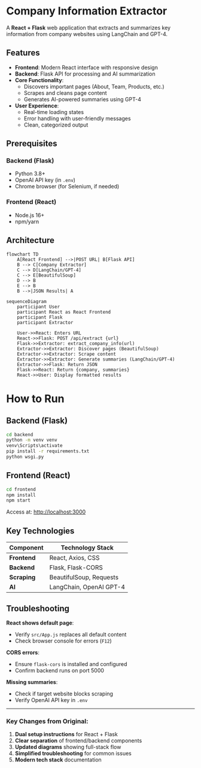 # Company Information Extractor

A **React + Flask** web application that extracts and summarizes key information from company websites using LangChain and GPT-4.

## Features
- **Frontend**: Modern React interface with responsive design  
- **Backend**: Flask API for processing and AI summarization  
- **Core Functionality**:
  - Discovers important pages (About, Team, Products, etc.)
  - Scrapes and cleans page content
  - Generates AI-powered summaries using GPT-4
- **User Experience**:
  - Real-time loading states
  - Error handling with user-friendly messages
  - Clean, categorized output

## Prerequisites
### Backend (Flask)
- Python 3.8+
- OpenAI API key (in `.env`)
- Chrome browser (for Selenium, if needed)

### Frontend (React)
- Node.js 16+
- npm/yarn

## Architecture
```mermaid
flowchart TD
    A[React Frontend] -->|POST URL| B[Flask API]
    B --> C[Company Extractor]
    C --> D[LangChain/GPT-4]
    C --> E[BeautifulSoup]
    D --> B
    E --> B
    B -->|JSON Results| A

sequenceDiagram
    participant User
    participant React as React Frontend
    participant Flask
    participant Extractor
    
    User->>React: Enters URL
    React->>Flask: POST /api/extract {url}
    Flask->>Extractor: extract_company_info(url)
    Extractor->>Extractor: Discover pages (BeautifulSoup)
    Extractor->>Extractor: Scrape content
    Extractor->>Extractor: Generate summaries (LangChain/GPT-4)
    Extractor->>Flask: Return JSON
    Flask->>React: Return {company, summaries}
    React->>User: Display formatted results
```


# How to Run

## Backend (Flask)
```bash
cd backend
python -m venv venv
venv\Scripts\activate 
pip install -r requirements.txt
python wsgi.py
```

## Frontend (React)
```bash
cd frontend
npm install
npm start
```
Access at: [http://localhost:3000](http://localhost:3000)

## Key Technologies
| Component       | Technology Stack       |
|----------------|------------------------|
| **Frontend**   | React, Axios, CSS      |
| **Backend**    | Flask, Flask-CORS      |
| **Scraping**   | BeautifulSoup, Requests|
| **AI**         | LangChain, OpenAI GPT-4|

## Troubleshooting
**React shows default page**:
- Verify `src/App.js` replaces all default content  
- Check browser console for errors (`F12`)

**CORS errors**:
- Ensure `flask-cors` is installed and configured  
- Confirm backend runs on port 5000

**Missing summaries**:
- Check if target website blocks scraping  
- Verify OpenAI API key in `.env`

---

### Key Changes from Original:
1. **Dual setup instructions** for React + Flask  
2. **Clear separation** of frontend/backend components  
3. **Updated diagrams** showing full-stack flow  
4. **Simplified troubleshooting** for common issues  
5. **Modern tech stack** documentation


